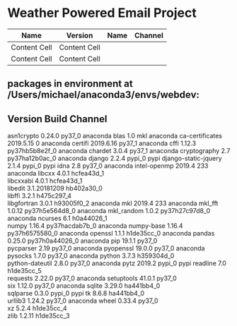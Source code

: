 # Weather Powered Email Project

|     Name      |    Version    |     Name      |    Channel    |
| ------------- | ------------- | ------------- | ------------- |
| Content Cell  | Content Cell  |
| Content Cell  | Content Cell  |

## packages in environment at /Users/michael/anaconda3/envs/webdev:
##
##                 Version                   Build  Channel
asn1crypto                0.24.0                   py37_0    anaconda
blas                      1.0                         mkl    anaconda
ca-certificates           2019.5.15                     0    anaconda
certifi                   2019.6.16                py37_1    anaconda
cffi                      1.12.3           py37hb5b8e2f_0    anaconda
chardet                   3.0.4                    py37_1    anaconda
cryptography              2.7              py37ha12b0ac_0    anaconda
django                    2.2.4                    pypi_0    pypi
django-static-jquery      2.1.4                    pypi_0    pypi
idna                      2.8                      py37_0    anaconda
intel-openmp              2019.4                      233    anaconda
libcxx                    4.0.1                hcfea43d_1  
libcxxabi                 4.0.1                hcfea43d_1  
libedit                   3.1.20181209         hb402a30_0  
libffi                    3.2.1                h475c297_4  
libgfortran               3.0.1                h93005f0_2    anaconda
mkl                       2019.4                      233    anaconda
mkl_fft                   1.0.12           py37h5e564d8_0    anaconda
mkl_random                1.0.2            py37h27c97d8_0    anaconda
ncurses                   6.1                  h0a44026_1  
numpy                     1.16.4           py37hacdab7b_0    anaconda
numpy-base                1.16.4           py37h6575580_0    anaconda
openssl                   1.1.1                h1de35cc_0    anaconda
pandas                    0.25.0           py37h0a44026_0    anaconda
pip                       19.1.1                   py37_0  
pycparser                 2.19                     py37_0    anaconda
pyopenssl                 19.0.0                   py37_0    anaconda
pysocks                   1.7.0                    py37_0    anaconda
python                    3.7.3                h359304d_0  
python-dateutil           2.8.0                    py37_0    anaconda
pytz                      2019.2                   pypi_0    pypi
readline                  7.0                  h1de35cc_5  
requests                  2.22.0                   py37_0    anaconda
setuptools                41.0.1                   py37_0  
six                       1.12.0                   py37_0    anaconda
sqlite                    3.29.0               ha441bb4_0  
sqlparse                  0.3.0                    pypi_0    pypi
tk                        8.6.8                ha441bb4_0  
urllib3                   1.24.2                   py37_0    anaconda
wheel                     0.33.4                   py37_0  
xz                        5.2.4                h1de35cc_4  
zlib                      1.2.11               h1de35cc_3  


